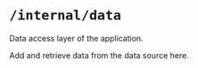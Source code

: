 # `/internal/data`

Data access layer of the application.

Add and retrieve data from the data source here.
